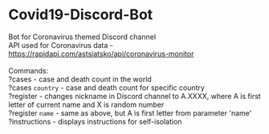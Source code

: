 # Covid19-Discord-Bot
Bot for Coronavirus themed Discord channel <br/>
API used for Coronavirus data - https://rapidapi.com/astsiatsko/api/coronavirus-monitor<br/>
<br/>
Commands:<br/>
?cases - case and death count in the world<br/>
?cases `country` -  case and death count for specific country<br/>
?register - changes nickname in Discord channel to A.XXXX, where A is first letter of current name and X is random number<br/>
?register `name` - same as above, but A is first letter from parameter 'name'<br/>
?instructions - displays instructions for self-isolation<br/>
